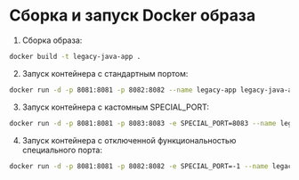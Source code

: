 # Сборка и запуск Docker образа

1. Сборка образа:
````bash
docker build -t legacy-java-app .
````
2. Запуск контейнера с стандартным портом:
````bash
docker run -d -p 8081:8081 -p 8082:8082 --name legacy-app legacy-java-app
````
3. Запуск контейнера с кастомным SPECIAL_PORT:
````bash
docker run -d -p 8081:8081 -p 8083:8083 -e SPECIAL_PORT=8083 --name legacy-app-custom legacy-java-app
````
4. Запуск контейнера с отключенной функциональностью специального порта:
````bash
docker run -d -p 8081:8081 -p 8082:8082 -e SPECIAL_PORT=-1 --name legacy-app-disabled legacy-java-app
````
